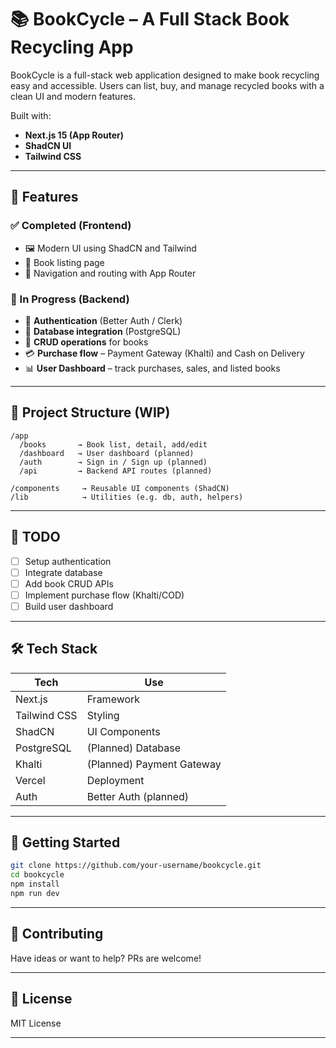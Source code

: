 # 📚 BookCycle – A Full Stack Book Recycling App

BookCycle is a full-stack web application designed to make book recycling easy and accessible. Users can list, buy, and manage recycled books with a clean UI and modern features.

Built with:

- **Next.js 15 (App Router)**
- **ShadCN UI**
- **Tailwind CSS**

---

## 🌟 Features

### ✅ Completed (Frontend)

- 🖼️ Modern UI using ShadCN and Tailwind
- 📖 Book listing page
- 🧭 Navigation and routing with App Router

### 🔧 In Progress (Backend)

- 🔐 **Authentication** (Better Auth / Clerk)
- 💾 **Database integration** (PostgreSQL)
- 🔄 **CRUD operations** for books
- 💳 **Purchase flow** – Payment Gateway (Khalti) and Cash on Delivery
- 📊 **User Dashboard** – track purchases, sales, and listed books

---

## 🚧 Project Structure (WIP)

```
/app
  /books       → Book list, detail, add/edit
  /dashboard   → User dashboard (planned)
  /auth        → Sign in / Sign up (planned)
  /api         → Backend API routes (planned)

/components     → Reusable UI components (ShadCN)
/lib            → Utilities (e.g. db, auth, helpers)
```

---

## 📌 TODO

- [ ] Setup authentication
- [ ] Integrate database
- [ ] Add book CRUD APIs
- [ ] Implement purchase flow (Khalti/COD)
- [ ] Build user dashboard

---

## 🛠 Tech Stack

| Tech         | Use                       |
| ------------ | ------------------------- |
| Next.js      | Framework                 |
| Tailwind CSS | Styling                   |
| ShadCN       | UI Components             |
| PostgreSQL   | (Planned) Database        |
| Khalti       | (Planned) Payment Gateway |
| Vercel       | Deployment                |
| Auth         | Better Auth (planned)     |


---

## 🚀 Getting Started

```bash
git clone https://github.com/your-username/bookcycle.git
cd bookcycle
npm install
npm run dev
```

---

## 🧠 Contributing

Have ideas or want to help? PRs are welcome!

---

## 📄 License

MIT License

---
